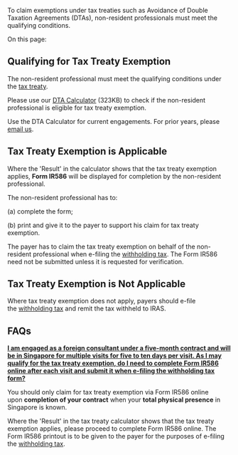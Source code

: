 To claim exemptions under tax treaties such as Avoidance of Double Taxation Agreements (DTAs), non-resident professionals must meet the qualifying conditions.

On this page:

## Qualifying for Tax Treaty Exemption

The non-resident professional must meet the qualifying conditions under the [tax treaty](https://www.iras.gov.sg/taxes/international-tax "tax treaty").

Please use our [DTA Calculator](https://www.iras.gov.sg/docs/default-source/individual-income-tax/non-residents/dta-calculator-for-nrp.xls?sfvrsn=f32d2058_9) (323KB) to check if the non-resident professional is eligible
for tax treaty exemption.

Use the DTA Calculator for current engagements. For prior years, please [email us](https://www.iras.gov.sg/contact-us/individual-income-tax#title4).

## Tax Treaty Exemption is Applicable

Where the 'Result' in the calculator shows that the tax treaty exemption applies, **Form IR586** will be displayed for completion by the non-resident professional.

The non-resident professional has to:

(a) complete the form;

(b) print and give it to the payer to support his claim for tax treaty exemption.

The payer has to claim the tax treaty exemption on behalf of the non-resident professional when e-filing the [withholding tax](https://www.iras.gov.sg/taxes/withholding-tax/withholding-tax-filing/withholding-tax-filing-and-payment-due-date "withholding tax"). The Form IR586 need not be submitted unless it is requested for verification.

## Tax Treaty Exemption is Not Applicable

Where tax treaty exemption does not apply, payers should e-file the [withholding tax](https://www.iras.gov.sg/taxes/withholding-tax/withholding-tax-filing/withholding-tax-filing-and-payment-due-date "withholding tax") and remit the tax withheld to IRAS.

## FAQs

[**I am engaged as a foreign consultant under a five-month contract and will be in Singapore for multiple visits for five to ten days per visit. As I may qualify for the tax treaty exemption, do I need to complete Form IR586 online after each visit and submit it when e-filing the withholding tax form?**](https://www.iras.gov.sg/taxes/withholding-tax/payments-to-non-resident-professional-(consultant-trainer-coach-etc-)/tax-treaties-and-non-resident-professional#i-am-engaged-as-a-foreign-consultant-under-a-five-month-contract-and-will-be-in-singapore-for-multiple-visits-for-five-to-ten-days-per-visit--as-i-may-qualify-for-the-tax-treaty-exemption--do-i-need-to-complete-form-ir586-online-after-each-visit-and-submit-it-when-e-filing-the-withholding-tax-form-)

You should only claim for tax treaty exemption via Form IR586 online upon **completion of your contract** when your **total physical presence** in Singapore is known.

Where the 'Result' in the tax treaty calculator shows that the tax treaty exemption applies, please proceed to complete Form IR586 online. The Form IR586 printout is to be given to the payer for the purposes of e-filing the [withholding tax](https://www.iras.gov.sg/taxes/withholding-tax/withholding-tax-filing/withholding-tax-filing-and-payment-due-date "withholding tax").